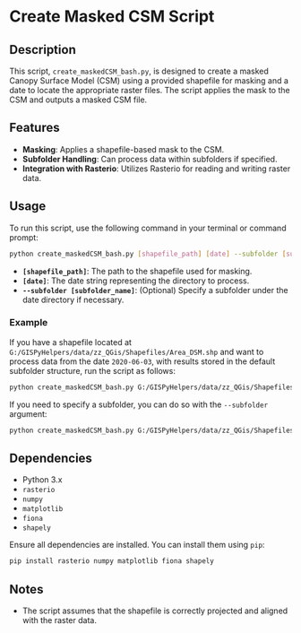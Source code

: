 
# Create Masked CSM Script

## Description
This script, `create_maskedCSM_bash.py`, is designed to create a masked Canopy Surface Model (CSM) using a provided shapefile for masking and a date to locate the appropriate raster files. The script applies the mask to the CSM and outputs a masked CSM file.

## Features
- **Masking**: Applies a shapefile-based mask to the CSM.
- **Subfolder Handling**: Can process data within subfolders if specified.
- **Integration with Rasterio**: Utilizes Rasterio for reading and writing raster data.

## Usage
To run this script, use the following command in your terminal or command prompt:

```bash
python create_maskedCSM_bash.py [shapefile_path] [date] --subfolder [subfolder_name]
```

- **`[shapefile_path]`**: The path to the shapefile used for masking.
- **`[date]`**: The date string representing the directory to process.
- **`--subfolder [subfolder_name]`**: (Optional) Specify a subfolder under the date directory if necessary.

### Example

If you have a shapefile located at `G:/GISPyHelpers/data/zz_QGis/Shapefiles/Area_DSM.shp` and want to process data from the date `2020-06-03`, with results stored in the default subfolder structure, run the script as follows:

```bash
python create_maskedCSM_bash.py G:/GISPyHelpers/data/zz_QGis/Shapefiles/Area_DSM.shp 2020-06-03
```

If you need to specify a subfolder, you can do so with the `--subfolder` argument:

```bash
python create_maskedCSM_bash.py G:/GISPyHelpers/data/zz_QGis/Shapefiles/Area_DSM.shp 2020-06-03 --subfolder Data
```

## Dependencies
- Python 3.x
- `rasterio`
- `numpy`
- `matplotlib`
- `fiona`
- `shapely`

Ensure all dependencies are installed. You can install them using `pip`:

```bash
pip install rasterio numpy matplotlib fiona shapely
```

## Notes
- The script assumes that the shapefile is correctly projected and aligned with the raster data.
